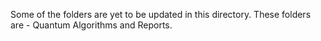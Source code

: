 Some of the folders are yet to be updated in this directory. These folders are - Quantum Algorithms and Reports. 
